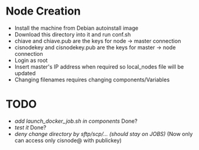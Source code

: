 Node Creation
=============
+ Install the machine from Debian autoinstall image
+ Download this directory into it and run conf.sh
+ chiave and chiave.pub are the keys for node -> master connection
+ cisnodekey and cisnodekey.pub are the keys for master -> node connection
+ Login as root
+ Insert master's IP address when required so local_nodes file will be updated
+ Changing filenames requires changing components/Variables

TODO
====
+ *add launch_docker_job.sh in components* 		Done?
+ *test it*		Done?
+ *deny change directory by sftp/scp/... (should stay on JOBS)* 	(Now only <master> can access only cisnode@<node> with publickey)
